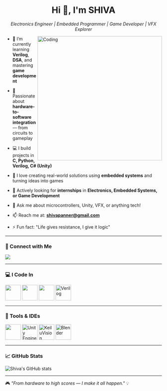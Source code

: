 <h1 align="center">Hi 👋, I'm SHIVA</h1>

<p align="center">
  <em>Electronics Engineer | Embedded Programmer | Game Developer | VFX Explorer</em>
</p>

<img align="right" alt="Coding" width="400" src="https://user-images.githubusercontent.com/74038190/212749168-86d6c7ab-98da-409b-998f-c5b74721badd.gif">

- 🌱 I’m currently learning **Verilog**, **DSA**, and mastering **game development**

- 🔧 Passionate about **hardware-to-software integration** — from circuits to gameplay

- 💻 I build projects in **C, Python, Verilog, C# (Unity)**

- 🤖 I love creating real-world solutions using **embedded systems** and turning ideas into games

- 🎯 Actively looking for **internships** in **Electronics, Embedded Systems, or Game Development**

- 💬 Ask me about microcontrollers, Unity, VFX, or anything tech!

- 📫 Reach me at: **shivapanner@gmail.com**

- ⚡ Fun fact: "Life gives resistance, I give it logic"

---

### 🔗 Connect with Me
[<img src="https://img.shields.io/badge/LinkedIn-0077B5?style=for-the-badge&logo=linkedin&logoColor=white" />](https://www.linkedin.com/in/shivavihs/)

---

### 💻 I Code In
<img height="50" width="50" src="https://img.icons8.com/color/48/000000/c-programming.png" />
<img height="50" width="50" src="https://img.icons8.com/color/48/000000/python.png" />
<img height="50" width="50" src="https://img.icons8.com/color/48/000000/c-sharp-logo.png" />
<img height="50" width="50" src="https://img.icons8.com/ios-filled/50/verilog.png" title="Verilog" />

---

### 🔧 Tools & IDEs
<img height="50" width="50" src="https://img.icons8.com/color/48/000000/visual-studio-code-2019.png" />
<img height="50" width="50" src="https://img.icons8.com/color/48/unity.png" title="Unity Engine" />
<img height="50" width="50" src="https://img.icons8.com/color/48/keil.png" title="Keil uVision" />
<img height="50" width="50" src="https://img.icons8.com/color/48/blender-3d.png" title="Blender" />

---

### 📈 GitHub Stats
![Shiva's GitHub stats](https://github-readme-stats.vercel.app/api?username=shivavihs005&theme=dark&show_icons=true&hide=issues,contribs)

---

🎮 _"From hardware to high scores — I make it all happen."_ 💡
